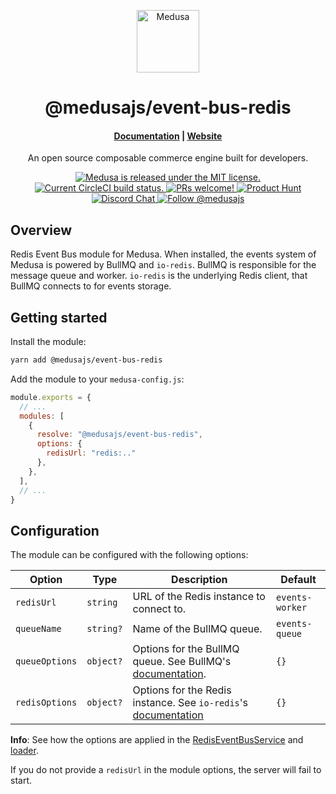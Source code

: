 <p align="center">
  <a href="https://www.medusajs.com">
    <img alt="Medusa" src="https://user-images.githubusercontent.com/7554214/153162406-bf8fd16f-aa98-4604-b87b-e13ab4baf604.png" width="100" />
  </a>
</p>
<h1 align="center">
  @medusajs/event-bus-redis
</h1>

<h4 align="center">
  <a href="https://docs.medusajs.com/v1">Documentation</a> |
  <a href="https://www.medusajs.com">Website</a>
</h4>

<p align="center">
An open source composable commerce engine built for developers.
</p>
<p align="center">
  <a href="https://github.com/medusajs/medusa/blob/master/LICENSE">
    <img src="https://img.shields.io/badge/license-MIT-blue.svg" alt="Medusa is released under the MIT license." />
  </a>
  <a href="https://circleci.com/gh/medusajs/medusa">
    <img src="https://circleci.com/gh/medusajs/medusa.svg?style=shield" alt="Current CircleCI build status." />
  </a>
  <a href="https://github.com/medusajs/medusa/blob/master/CONTRIBUTING.md">
    <img src="https://img.shields.io/badge/PRs-welcome-brightgreen.svg?style=flat" alt="PRs welcome!" />
  </a>
    <a href="https://www.producthunt.com/posts/medusa"><img src="https://img.shields.io/badge/Product%20Hunt-%231%20Product%20of%20the%20Day-%23DA552E" alt="Product Hunt"></a>
  <a href="https://discord.gg/xpCwq3Kfn8">
    <img src="https://img.shields.io/badge/chat-on%20discord-7289DA.svg" alt="Discord Chat" />
  </a>
  <a href="https://twitter.com/intent/follow?screen_name=medusajs">
    <img src="https://img.shields.io/twitter/follow/medusajs.svg?label=Follow%20@medusajs" alt="Follow @medusajs" />
  </a>
</p>

## Overview

Redis Event Bus module for Medusa. When installed, the events system of Medusa is powered by BullMQ and `io-redis`. BullMQ is responsible for the message queue and worker. `io-redis` is the underlying Redis client, that BullMQ connects to for events storage.

## Getting started

Install the module:

```bash
yarn add @medusajs/event-bus-redis
```

Add the module to your `medusa-config.js`:

```js
module.exports = {
  // ...
  modules: [
    {
      resolve: "@medusajs/event-bus-redis",
      options: {
        redisUrl: "redis:.."
      },
    },
  ],
  // ...
}
```

## Configuration

The module can be configured with the following options:

| Option    | Type       | Description                                                                                                                                             | Default     |
| --------- | ---------- | ------------------------------------------------------------------------------------------------------------------------------------------------------- | ----------- |
| `redisUrl`  | `string`  | URL of the Redis instance to connect to.                                                                                              | `events-worker` |
| `queueName`   | `string?` | Name of the BullMQ queue.                                                                                                            | `events-queue`      |
| `queueOptions`    | `object?`  | Options for the BullMQ queue. See BullMQ's [documentation](https://api.docs.bullmq.io/interfaces/QueueOptions.html). | `{}`     |
| `redisOptions` | `object?`  | Options for the Redis instance. See `io-redis`'s [documentation](https://luin.github.io/ioredis/index.html#RedisOptions)                                                | `{}` |

**Info**: See how the options are applied in the [RedisEventBusService](https://github.com/medusajs/medusa/blob/0c1d1d590463fa30b083c4312293348bdf6596be/packages/event-bus-redis/src/services/event-bus-redis.ts#L52) and [loader](https://github.com/medusajs/medusa/blob/0c1d1d590463fa30b083c4312293348bdf6596be/packages/event-bus-redis/src/loaders/index.ts).

If you do not provide a `redisUrl` in the module options, the server will fail to start. 